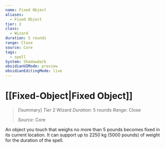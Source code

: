 ```yaml
---
name: Fixed Object
aliases:
  - Fixed Object
tier: 2
class:
  - Wizard
duration: 5 rounds
range: Close
source: Core
tags:
  - spell
System: Shadowdark
obsidianUIMode: preview
obsidianEditingMode: live
---
```

# [[Fixed-Object|Fixed Object]]

>[!summary]
> *Tier* 2
> Wizard
> *Duration*: 5 rounds
> *Range*: Close
> 
> *Source:* Core

An object you touch that weighs no more than 5 pounds becomes fixed in its current location. It can support up to 2250 kg  (5000 pounds) of weight for the duration of the spell.



